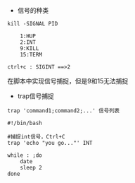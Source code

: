 * 信号的种类

```
kill -SIGNAL PID

	1:HUP
	2:INT
	9:KILL
	15:TERM
	
ctrl+c : SIGINT ==>2
```



在脚本中实现信号捕捉，但是9和15无法捕捉



* trap信号捕捉



```
trap 'command1;command2;...' 信号列表
```



```
#!/bin/bash

#捕捉int信号，Ctrl+C
trap 'echo "you go..."' INT 

while : ;do
	date
	sleep 2
done
```







